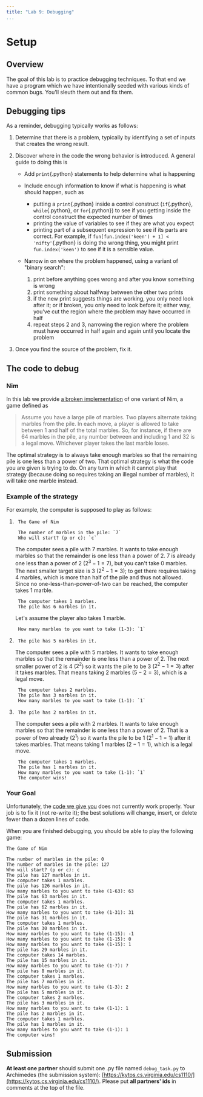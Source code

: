 ```yaml
---
title: "Lab 9: Debugging"
...
```


# Setup


## Overview

The goal of this lab is to practice debugging techniques.
To that end we have a program which we have intentionally seeded with various kinds of common bugs.
You'll sleuth them out and fix them.

## Debugging tips

As a reminder, debugging typically works as follows:

1.  Determine that there is a problem, typically by identifying a set of inputs that creates the wrong result.

2.  Discover where in the code the wrong behavior is introduced.  A general guide to doing this is

    -   Add `print`{.python} statements to help determine what is happening

    -   Include enough information to know if what is happening is what should happen, such as

        -   putting a `print`{.python} inside a control construct (`if`{.python}, `while`{.python}, or `for`{.python}) to see if you getting inside the control construct the expected number of times
        -   printing the value of variables to see if they are what you expect
        -   printing part of a subsequent expression to see if its parts are correct.  For example, if `fun[fun.index('keen') + 1] < 'nifty'`{.python} is doing the wrong thing, you might print `fun.index('keen')` to see if it is a sensible value.
    
    -   Narrow in on where the problem happened, using a variant of "binary search":
        
        1.  print before anything goes wrong and after you know something is wrong
        2.  print something about halfway between the other two prints
        3.  if the new print suggests things are working, you only need look after it; or if broken, you only need to look before it; either way, you've cut the region where the problem may have occurred in half
        4.  repeat steps 2 and 3, narrowing the region where the problem must have occurred in half again and again until you locate the problem
    
3.  Once you find the source of the problem, fix it.

## The code to debug

### Nim

In this lab we provide [a broken implementation](files/debug_task.py) of one variant of Nim, a game defined as

> Assume you have a large pile of marbles. Two players alternate taking marbles from the pile. In each move, a player is allowed to take between 1 and half of the total marbles. So, for instance, if there are 64 marbles in the pile, any number between and including 1 and 32 is a legal move. Whichever player takes the last marble loses.

The optimal strategy is to always take enough marbles so that the remaining pile is one less than a power of two.
That optimal strategy is what the code you are given is trying to do.
On any turn in which it cannot play that strategy (because doing so requires taking an illegal number of marbles), it will take one marble instead.

### Example of the strategy

For example, the computer is supposed to play as follows:

1.      The Game of Nim

        The number of marbles in the pile: `7`
        Who will start? (p or c): `c`
    
    The computer sees a pile with 7 marbles.
    It wants to take enough marbles so that the remainder is one less than a power of 2.
    7 is already one less than a power of 2 ($2^{3}-1 = 7$), but you can't take 0 marbles.
    The next smaller target size is 3 ($2^{2}-1 = 3$); to get there requires taking 4 marbles, which is more than half of the pile and thus not allowed.
    Since no one-less-than-power-of-two can be reached, the computer takes 1 marble.

        The computer takes 1 marbles.
        The pile has 6 marbles in it.

    Let's assume the player also takes 1 marble.

        How many marbles to you want to take (1-3): `1`

2.      The pile has 5 marbles in it.
    
    The computer sees a pile with 5 marbles.
    It wants to take enough marbles so that the remainder is one less than a power of 2.
    The next smaller power of 2 is 4 ($2^{2}$) so it wants the pile to be 3 ($2^{2}-1 = 3$) after it takes marbles.
    That means taking 2 marbles ($5-2=3$), which is a legal move.

        The computer takes 2 marbles.
        The pile has 3 marbles in it.
        How many marbles to you want to take (1-1): `1`

3.      The pile has 2 marbles in it.

    The computer sees a pile with 2 marbles.
    It wants to take enough marbles so that the remainder is one less than a power of 2.
    That is a power of two already ($2^{1}$) so it wants the pile to be 1 ($2^1-1=1$) after it takes marbles.
    That means taking 1 marbles ($2-1=1$), which is a legal move.

        The computer takes 1 marbles.
        The pile has 1 marbles in it.
        How many marbles to you want to take (1-1): `1`
        The computer wins!

### Your Goal

Unfortunately, the [code we give you](files/debug_task.py) does not currently work properly.
Your job is to fix it (not re-write it); the best solutions will change, insert, or delete fewer than a dozen lines of code.

When you are finished debugging, you should be able to play the following game:

    The Game of Nim

    The number of marbles in the pile: 0
    The number of marbles in the pile: 127
    Who will start? (p or c): c
    The pile has 127 marbles in it.
    The computer takes 1 marbles.
    The pile has 126 marbles in it.
    How many marbles to you want to take (1-63): 63
    The pile has 63 marbles in it.
    The computer takes 1 marbles.
    The pile has 62 marbles in it.
    How many marbles to you want to take (1-31): 31
    The pile has 31 marbles in it.
    The computer takes 1 marbles.
    The pile has 30 marbles in it.
    How many marbles to you want to take (1-15): -1
    How many marbles to you want to take (1-15): 0
    How many marbles to you want to take (1-15): 1
    The pile has 29 marbles in it.
    The computer takes 14 marbles.
    The pile has 15 marbles in it.
    How many marbles to you want to take (1-7): 7
    The pile has 8 marbles in it.
    The computer takes 1 marbles.
    The pile has 7 marbles in it.
    How many marbles to you want to take (1-3): 2
    The pile has 5 marbles in it.
    The computer takes 2 marbles.
    The pile has 3 marbles in it.
    How many marbles to you want to take (1-1): 1
    The pile has 2 marbles in it.
    The computer takes 1 marbles.
    The pile has 1 marbles in it.
    How many marbles to you want to take (1-1): 1
    The computer wins!

## Submission

**At least one partner** should submit one .py file named `debug_task.py` to Archimedes (the submission system):
[https://kytos.cs.virginia.edu/cs1110/](https://kytos.cs.virginia.edu/cs1110/).
Please put **all partners' ids** in comments at the top of the file.
